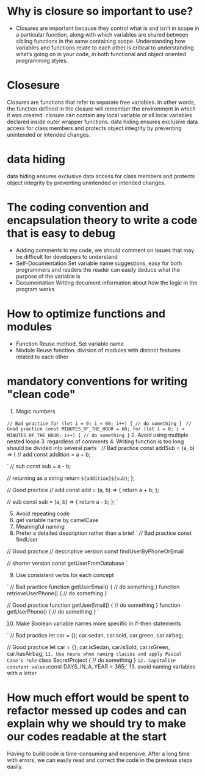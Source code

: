 # Why is closure so important to use?

- Closures are important because they control what is and isn’t in scope in a particular function, along with which variables are shared between sibling functions in the same containing scope. Understanding how variables and functions relate to each other is critical to understanding what’s going on in your code, in both functional and object oriented programming styles.

# Closesure

Closures are functions that refer to separate free variables. In other words, the function defined in the closure will remember the environment in which it was created.
closure can contain any local variable or all local variables declared inside outer wrapper functions.
data hiding ensures exclusive data access for class members and protects object integrity by preventing unintended or intended changes.

# data hiding

data hiding ensures exclusive data access for class members and protects object integrity by preventing unintended or intended changes.

# The coding convention and encapsulation theory to write a code that is easy to debug

- Adding comments to my code,
  we should comment on issues that may be difficult for developers to understand
- Self-Documentation
  Set variable name suggestions, easy for both programmers and readers
  the reader can easily deduce what the purpose of the variable is
- Documentation
  Writing document information about how the logic in the program works

# How to optimize functions and modules

- Function
  Reuse method.
  Set variable name
- Module
  Reuse function.
  division of modules with distinct features related to each other

# mandatory conventions for writing "clean code"

1. Magic numbers

`// Bad practice
   for (let i = 0; i < 60; i++) {
   // do something
   }
`
`
// Good practice
const MINUTES_OF_THE_HOUR = 60;
for (let i = 0; i < MINUTES_OF_THE_HOUR; i++) {
// do something
}
`
2. Avoid using multiple nested loops 
3. regardless of comments 
4. Writing function is too long should be divided into several parts
  `
// Bad practice
const addSub = (a, b) => {
// add
const addition = a + b;

`
// sub
const sub = a - b;

// returning as a string
return `${addition}${sub}`;
};

// Good practice
// add
const add = (a, b) => {
return a + b;
};

// sub
const sub = (a, b) => {
return a - b;
};
`

5. Avoid repeating code
6. get variable name by camelCase
7. Meaningful naming
8. Prefer a detailed description rather than a brief
`
 // Bad practice
   const findUser

// Good practice
// descriptive version
const findUserByPhoneOrEmail

// shorter version
const getUserFromDatabase
`

9. Use consistent verbs for each concept

`
   // Bad practice
   function getUserEmail() {
   // do something
   }
   function retrieveUserPhone() {
   // do something
   }

// Good practice
function getUserEmail() {
// do something
}
function getUserPhone() {
// do something
}
`

10. Make Boolean variable names more specific in if-then statements

`
    // Bad practice
    let car = {};
    car.sedan, car.sold, car.green, car.airbag;

// Good practice
let car = {};
car.isSedan, car.isSold, car.isGreen, car.hasAirbag; 
`
11. Use nouns when naming classes and apply Pascal Case's rule
`
class SecretProject {
// do something
} 
`
12. Capitalize constant values
`const DAYS_IN_A_YEAR = 365;` 13. avoid naming variables with a letter

# How much effort would be spent to refactor messed up codes and can explain why we should try to make our codes readable at the start

Having to build code is time-consuming and expensive.
After a long time with errors, we can easily read and correct the code in the previous steps easily.
